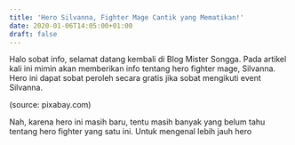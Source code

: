```yaml
---
title: 'Hero Silvanna, Fighter Mage Cantik yang Mematikan!'
date: 2020-01-06T14:05:00+01:00
draft: false
---
```


  
Halo sobat info, selamat datang kembali di Blog Mister Songga. Pada artikel kali ini mimin akan memberikan info tentang hero fighter mage, Silvanna. Hero ini dapat sobat peroleh secara gratis jika sobat mengikuti event Silvanna.  
  
  
  
  
  
  
(source: pixabay.com)  
  
  
  
  
Nah, karena hero ini masih baru, tentu masih banyak yang belum tahu tentang hero fighter yang satu ini. Untuk mengenal lebih jauh hero